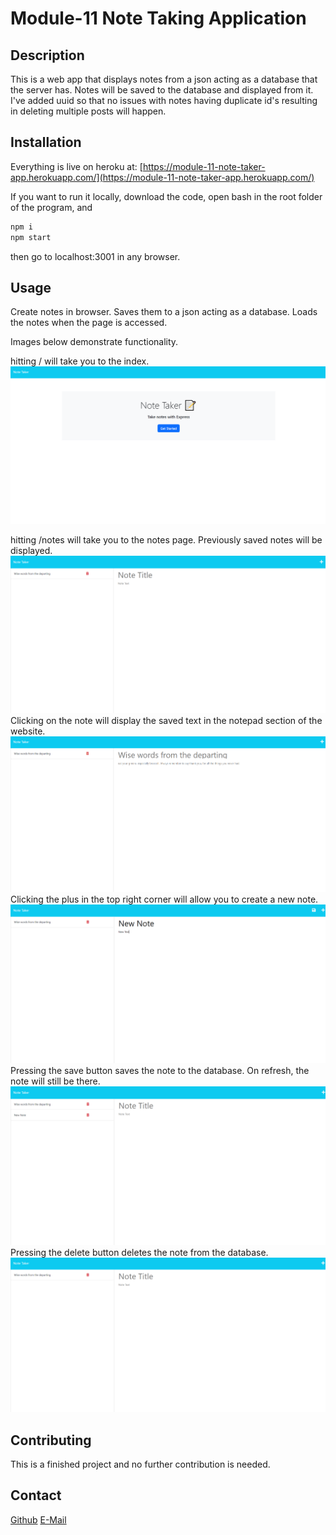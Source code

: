# Module-11 Note Taking Application

## Description

This is a web app that displays notes from a json acting as a database that the server has. Notes will be saved to the database and displayed from it.  I've added uuid so that no issues with notes having duplicate id's resulting in deleting multiple posts will happen.

## Installation

Everything is live on heroku at: [https://module-11-note-taker-app.herokuapp.com/](https://module-11-note-taker-app.herokuapp.com/)

If you want to run it locally, download the code, open bash in the root folder of the program, and

```sh
npm i
npm start
```

then go to localhost:3001 in any browser.

## Usage

Create notes in browser. Saves them to a json acting as a database. Loads the notes when the page is accessed.

Images below demonstrate functionality.

hitting / will take you to the index.
![Image 1](./demo/0.PNG)

hitting /notes will take you to the notes page. Previously saved notes will be displayed.
![Image 2](./demo/1.PNG)
Clicking on the note will display the saved text in the notepad section of the website.
![Image 3](./demo/2.PNG)
Clicking the plus in the top right corner will allow you to create a new note.
![Image 4](./demo/3.PNG)
Pressing the save button saves the note to the database. On refresh, the note will still be there.
![Image 5](./demo/4.PNG)
Pressing the delete button deletes the note from the database.
![Image 6](./demo/5.PNG)

## Contributing

This is a finished project and no further contribution is needed.

## Contact

[Github](https://github.com/LaurenWollaston)
[E-Mail](mailto:laurenofw@gmail.com)
